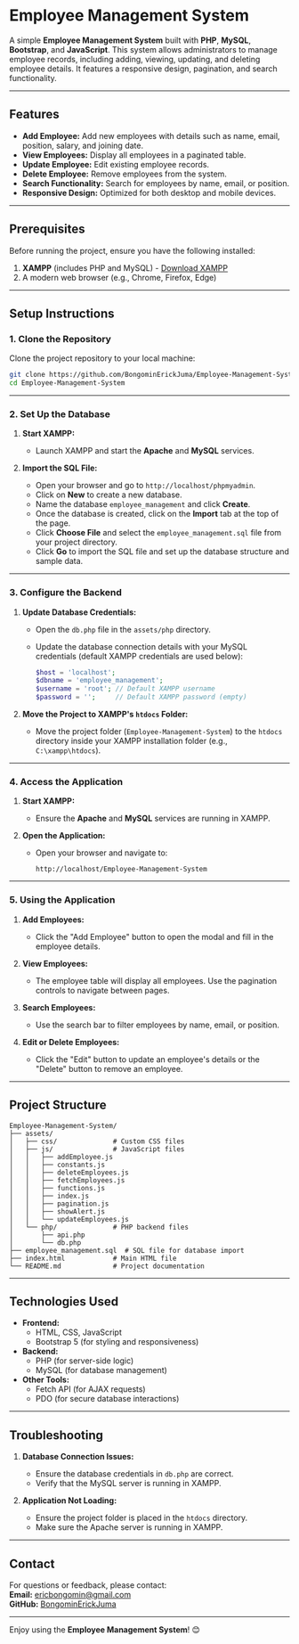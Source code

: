 # Employee Management System

A simple **Employee Management System** built with **PHP**, **MySQL**, **Bootstrap**, and **JavaScript**. This system allows administrators to manage employee records, including adding, viewing, updating, and deleting employee details. It features a responsive design, pagination, and search functionality.

---

## Features

- **Add Employee:** Add new employees with details such as name, email, position, salary, and joining date.
- **View Employees:** Display all employees in a paginated table.
- **Update Employee:** Edit existing employee records.
- **Delete Employee:** Remove employees from the system.
- **Search Functionality:** Search for employees by name, email, or position.
- **Responsive Design:** Optimized for both desktop and mobile devices.

---

## Prerequisites

Before running the project, ensure you have the following installed:

1. **XAMPP** (includes PHP and MySQL) - [Download XAMPP](https://www.apachefriends.org/index.html)
2. A modern web browser (e.g., Chrome, Firefox, Edge)

---

## Setup Instructions

### 1. Clone the Repository

Clone the project repository to your local machine:

```bash
git clone https://github.com/BongominErickJuma/Employee-Management-System.git
cd Employee-Management-System
```

---

### 2. Set Up the Database

1. **Start XAMPP:**
   - Launch XAMPP and start the **Apache** and **MySQL** services.

2. **Import the SQL File:**
   - Open your browser and go to `http://localhost/phpmyadmin`.
   - Click on **New** to create a new database.
   - Name the database `employee_management` and click **Create**.
   - Once the database is created, click on the **Import** tab at the top of the page.
   - Click **Choose File** and select the `employee_management.sql` file from your project directory.
   - Click **Go** to import the SQL file and set up the database structure and sample data.

---

### 3. Configure the Backend

1. **Update Database Credentials:**
   - Open the `db.php` file in the `assets/php` directory.
   - Update the database connection details with your MySQL credentials (default XAMPP credentials are used below):

     ```php
     $host = 'localhost';
     $dbname = 'employee_management';
     $username = 'root'; // Default XAMPP username
     $password = '';     // Default XAMPP password (empty)
     ```

2. **Move the Project to XAMPP's `htdocs` Folder:**
   - Move the project folder (`Employee-Management-System`) to the `htdocs` directory inside your XAMPP installation folder (e.g., `C:\xampp\htdocs`).

---

### 4. Access the Application

1. **Start XAMPP:**
   - Ensure the **Apache** and **MySQL** services are running in XAMPP.

2. **Open the Application:**
   - Open your browser and navigate to:

     ```
     http://localhost/Employee-Management-System
     ```

---

### 5. Using the Application

1. **Add Employees:**
   - Click the "Add Employee" button to open the modal and fill in the employee details.

2. **View Employees:**
   - The employee table will display all employees. Use the pagination controls to navigate between pages.

3. **Search Employees:**
   - Use the search bar to filter employees by name, email, or position.

4. **Edit or Delete Employees:**
   - Click the "Edit" button to update an employee's details or the "Delete" button to remove an employee.

---

## Project Structure

```
Employee-Management-System/
├── assets/
│   ├── css/              # Custom CSS files
│   ├── js/               # JavaScript files
│   │   ├── addEmployee.js
│   │   ├── constants.js
│   │   ├── deleteEmployees.js
│   │   ├── fetchEmployees.js
│   │   ├── functions.js
│   │   ├── index.js
│   │   ├── pagination.js
│   │   ├── showAlert.js
│   │   └── updateEmployees.js
│   └── php/              # PHP backend files
│       ├── api.php
│       └── db.php
├── employee_management.sql  # SQL file for database import
├── index.html            # Main HTML file
└── README.md             # Project documentation
```

---

## Technologies Used

- **Frontend:**
  - HTML, CSS, JavaScript
  - Bootstrap 5 (for styling and responsiveness)
- **Backend:**
  - PHP (for server-side logic)
  - MySQL (for database management)
- **Other Tools:**
  - Fetch API (for AJAX requests)
  - PDO (for secure database interactions)

---

## Troubleshooting

1. **Database Connection Issues:**
   - Ensure the database credentials in `db.php` are correct.
   - Verify that the MySQL server is running in XAMPP.

2. **Application Not Loading:**
   - Ensure the project folder is placed in the `htdocs` directory.
   - Make sure the Apache server is running in XAMPP.

---

## Contact

For questions or feedback, please contact:  
**Email:** ericbongomin@gmail.com  
**GitHub:** [BongominErickJuma](https://github.com/BongominErickJuma)

---

Enjoy using the **Employee Management System**! 😊
